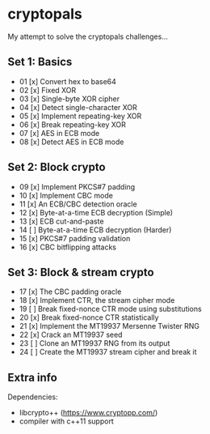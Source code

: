 # cryptopals
My attempt to solve the cryptopals challenges...

## Set 1: Basics
 - 01 [x] Convert hex to base64
 - 02 [x] Fixed XOR
 - 03 [x] Single-byte XOR cipher
 - 04 [x] Detect single-character XOR
 - 05 [x] Implement repeating-key XOR
 - 06 [x] Break repeating-key XOR
 - 07 [x] AES in ECB mode
 - 08 [x] Detect AES in ECB mode

## Set 2: Block crypto
 - 09 [x] Implement PKCS#7 padding
 - 10 [x] Implement CBC mode
 - 11 [x] An ECB/CBC detection oracle
 - 12 [x] Byte-at-a-time ECB decryption (Simple)
 - 13 [x] ECB cut-and-paste
 - 14 [ ] Byte-at-a-time ECB decryption (Harder)
 - 15 [x] PKCS#7 padding validation
 - 16 [x] CBC bitflipping attacks

## Set 3: Block & stream crypto
 - 17 [x] The CBC padding oracle
 - 18 [x] Implement CTR, the stream cipher mode
 - 19 [ ] Break fixed-nonce CTR mode using substitutions
 - 20 [x] Break fixed-nonce CTR statistically
 - 21 [x] Implement the MT19937 Mersenne Twister RNG
 - 22 [x] Crack an MT19937 seed
 - 23 [ ] Clone an MT19937 RNG from its output
 - 24 [ ] Create the MT19937 stream cipher and break it

## Extra info

Dependencies:
 - libcrypto++ (https://www.cryptopp.com/)
 - compiler with c++11 support
